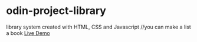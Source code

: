 # odin-project-library
library system created with HTML, CSS and Javascript
//you can make a list a book
<a href="https://binary-web.github.io/odin-project-library/"> Live Demo </a>
